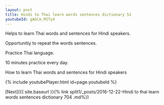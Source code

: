 ```yaml
---
layout: post
title: Hindi to Thai learn words sentences dictionary 52 
youtubeId: gAGCm_MITy4
---
```

 
 
Helps to learn Thai words and sentences for Hindi speakers.

Opportunitiy to repeat the words sentences. 

Practice Thai language. 
 
10 minutes practice every day. 
 
How to learn Thai words and sentences for Hindi speakers 
 
{% include youtubePlayer.html id=page.youtubeId %}
 
 
[Next]({{ site.baseurl }}{% link  split1/_posts/2016-12-22-Hindi to thai learn words sentences dictionary 704 .md%})
 
